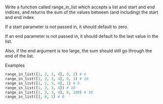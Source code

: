Write a function called range_in_list which accepts a list and start and end indices, and returns the sum of the values between (and including) the start and end index.

If a start parameter is not passed in, it should default to zero.

If an end parameter is not passed in, it should default to the last value in the list.

Also, if the end argument is too large, the sum should still go through the end of the list.

Examples

```py
range_in_list([1, 2, 3, 4], 0, 2) # 6
range_in_list([1, 2, 3, 4], 0, 3) # 10
range_in_list([1, 2, 3, 4], 1) # 9
range_in_list([1, 2, 3, 4]) # 10
range_in_list([1, 2, 3, 4], 0, 100) # 10
range_in_list([], 0, 1) # 0
```
